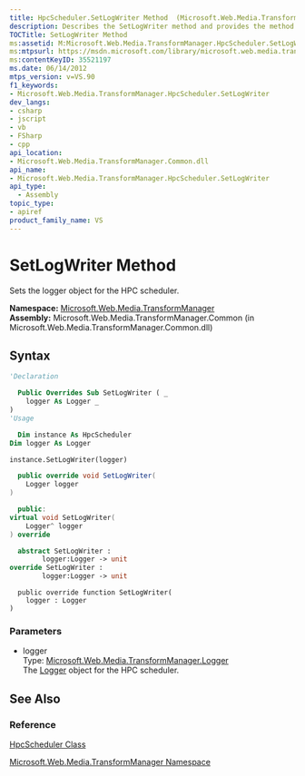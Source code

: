 ```yaml
---
title: HpcScheduler.SetLogWriter Method  (Microsoft.Web.Media.TransformManager)
description: Describes the SetLogWriter method and provides the method's namespace, assembly, syntax, and parameters.
TOCTitle: SetLogWriter Method
ms:assetid: M:Microsoft.Web.Media.TransformManager.HpcScheduler.SetLogWriter(Microsoft.Web.Media.TransformManager.Logger)
ms:mtpsurl: https://msdn.microsoft.com/library/microsoft.web.media.transformmanager.hpcscheduler.setlogwriter(v=VS.90)
ms:contentKeyID: 35521197
ms.date: 06/14/2012
mtps_version: v=VS.90
f1_keywords:
- Microsoft.Web.Media.TransformManager.HpcScheduler.SetLogWriter
dev_langs:
- csharp
- jscript
- vb
- FSharp
- cpp
api_location:
- Microsoft.Web.Media.TransformManager.Common.dll
api_name:
- Microsoft.Web.Media.TransformManager.HpcScheduler.SetLogWriter
api_type:
  - Assembly
topic_type:
- apiref
product_family_name: VS
---
```


# SetLogWriter Method

Sets the logger object for the HPC scheduler.

**Namespace:**  [Microsoft.Web.Media.TransformManager](microsoft-web-media-transformmanager-namespace.md)  
**Assembly:**  Microsoft.Web.Media.TransformManager.Common (in Microsoft.Web.Media.TransformManager.Common.dll)

## Syntax

```vb
'Declaration

  Public Overrides Sub SetLogWriter ( _
    logger As Logger _
)
'Usage

  Dim instance As HpcScheduler
Dim logger As Logger

instance.SetLogWriter(logger)
```

```csharp
  public override void SetLogWriter(
    Logger logger
)
```

```cpp
  public:
virtual void SetLogWriter(
    Logger^ logger
) override
```

``` fsharp
  abstract SetLogWriter : 
        logger:Logger -> unit 
override SetLogWriter : 
        logger:Logger -> unit 
```

```jscript
  public override function SetLogWriter(
    logger : Logger
)
```

### Parameters

  - logger  
    Type: [Microsoft.Web.Media.TransformManager.Logger](logger-class-microsoft-web-media-transformmanager.md)  
    The [Logger](logger-class-microsoft-web-media-transformmanager.md) object for the HPC scheduler.  

## See Also

### Reference

[HpcScheduler Class](hpcscheduler-class-microsoft-web-media-transformmanager.md)

[Microsoft.Web.Media.TransformManager Namespace](microsoft-web-media-transformmanager-namespace.md)
